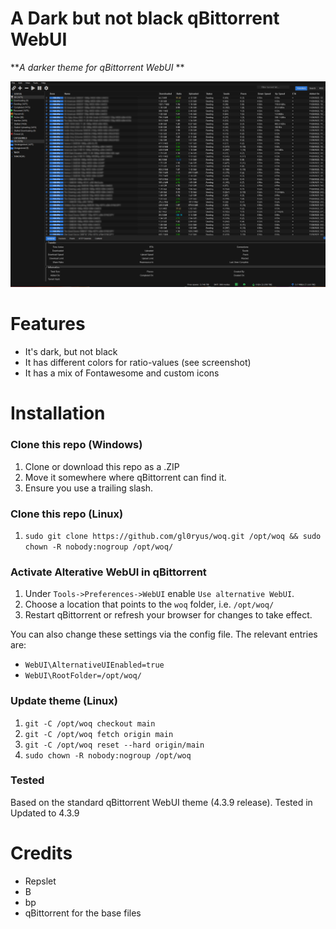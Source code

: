 # A Dark but not black qBittorrent WebUI 
**_A darker theme for qBittorrent WebUI_ **

![preview][preview]

# Features
- It's dark, but not black
- It has different colors for ratio-values (see screenshot)
- It has a mix of Fontawesome and custom icons

# Installation

### Clone this repo (Windows)
1. Clone or download this repo as a .ZIP
2. Move it somewhere where qBittorrent can find it.
3. Ensure you use a trailing slash.

### Clone this repo (Linux)
1. `sudo git clone https://github.com/gl0ryus/woq.git /opt/woq && sudo chown -R nobody:nogroup /opt/woq/`


### Activate Alterative WebUI in qBittorrent
1. Under `Tools->Preferences->WebUI` enable `Use alternative WebUI`.
2. Choose a location that points to the `woq` folder, i.e. `/opt/woq/`
3. Restart qBittorrent or refresh your browser for changes to take effect.

You can also change these settings via the config file. The relevant entries are:

- `WebUI\AlternativeUIEnabled=true`
- `WebUI\RootFolder=/opt/woq/`

### Update theme (Linux)
1. `git -C /opt/woq checkout main`
2. `git -C /opt/woq fetch origin main`
3. `git -C /opt/woq reset --hard origin/main`
4. `sudo chown -R nobody:nogroup /opt/woq`

### Tested
Based on the standard qBittorrent WebUI theme (4.3.9 release).
Tested in Updated to 4.3.9



# Credits
* Repslet
* B
* bp
* qBittorrent for the base files

[preview]: preview.png
[qbittorrentsource]: https://github.com/qbittorrent/qBittorrent/tree/master/src/webui/www1\
